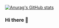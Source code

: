 
[![Anurag's GitHub stats](https://github-readme-stats.vercel.app/api?username=aprkali&theme=darcula&show_icons=true&count_private=true)](https://github.com/anuraghazra/github-readme-stats)

### Hi there 👋
<!--
**AprKali/AprKali** is a ✨ _special_ ✨ repository because its `README.md` (this file) appears on your GitHub profile.

Here are some ideas to get you started:

- 🔭 I’m currently working on ...
- 🌱 I’m currently learning ...
- 👯 I’m looking to collaborate on ...
- 🤔 I’m looking for help with ...
- 💬 Ask me about ...
- 📫 How to reach me: ...
- 😄 Pronouns: ...
- ⚡ Fun fact: ...
-->
